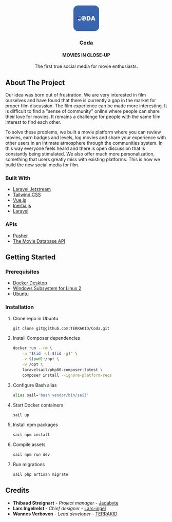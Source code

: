 <br />
<p align="center">
  <a href="https://coda-app.com">
    <img src="public/img/icon.png" alt="Logo" height="80">
  </a>

  <h3 align="center">Coda</h3>

  <h4 align="center">MOVIES IN CLOSE-UP</h4>
  <p align="center">The first true social media for movie enthusiasts.</p>
</p>

## About The Project

Our idea was born out of frustration. We are very interested in film ourselves and have found that there is currently a gap in the market for proper film discussion. The film experience can be made more interesting. It is difficult to find a "sense of community" online where people can share their love for movies. It remains a challenge for people with the same film interest to find each other.

To solve these problems, we built a movie platform where you can review movies, earn badges and levels, log movies and share your experience with other users in an intimate atmosphere through the communities system. In this way everyone feels heard and there is open discussion that is constantly being stimulated. We also offer much more personalization, something that users greatly miss with existing platforms. This is how we build the new social media for film. 

### Built With

* [Laravel Jetstream](https://jetstream.laravel.com)
* [Tailwind CSS](https://tailwindcss.com)
* [Vue.js](https://vuejs.org)
* [Inertia.js](https://inertiajs.com)
* [Laravel](https://laravel.com)

### APIs

* [Pusher](https://pusher.com)
* [The Movie Database API](https://developers.themoviedb.org)

## Getting Started

### Prerequisites

* [Docker Desktop](https://www.docker.com/products/docker-desktop)
* [Windows Subsystem for Linux 2](https://docs.microsoft.com/en-us/windows/wsl/install-win10)
* [Ubuntu](https://www.microsoft.com/nl-be/p/ubuntu/9nblggh4msv6)

### Installation

1. Clone repo in Ubuntu
    ```sh
    git clone git@github.com:TERRAKID/Coda.git
    ```
2. Install Composer dependencies
    ```sh
    docker run --rm \
        -u "$(id -u):$(id -g)" \
        -v $(pwd):/opt \
        -w /opt \
        laravelsail/php80-composer:latest \
        composer install --ignore-platform-reqs
    ```
3. Configure Bash alias
    ```sh
    alias sail='bash vendor/bin/sail'
    ```
4. Start Docker containers
    ```sh
    sail up
    ```
5. Install npm packages
    ```sh
    sail npm install
    ```
6. Compile assets
    ```sh
    sail npm run dev
    ```
7. Run migrations
    ```sh
    sail php artisan migrate
    ```

## Credits

* **Thibaud Streignart** - *Project manager* - [Jadabyte](https://github.com/Jadabyte)
* **Lars Ingelrelst** - *Chief designer* - [Lars-ingel](https://github.com/Lars-ingel)
* **Wannes Verboven** - *Lead developer* - [TERRAKID](https://github.com/TERRAKID)
